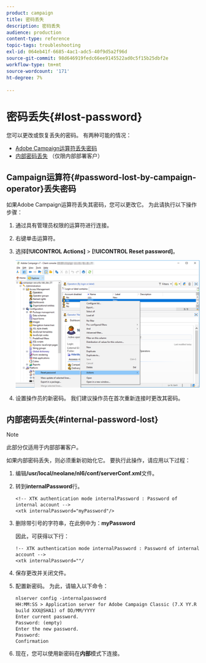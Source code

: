 ```yaml
---
product: campaign
title: 密码丢失
description: 密码丢失
audience: production
content-type: reference
topic-tags: troubleshooting
exl-id: 064eb41f-6685-4ac1-adc5-40f9d5a2f96d
source-git-commit: 98d646919fedc66ee9145522ad0c5f15b25dbf2e
workflow-type: tm+mt
source-wordcount: '171'
ht-degree: 7%

---
```


# 密码丢失{#lost-password}

您可以更改或恢复丢失的密码。
有两种可能的情况：

* [Adobe Campaign运算符丢失密码](#password-lost-by-campaign-operator)
* [内部密码丢失](#internal-password-lost) （仅限内部部署客户）

## Campaign运算符{#password-lost-by-campaign-operator}丢失密码

如果Adobe Campaign运算符丢失其密码，您可以更改它。
为此请执行以下操作步骤：

1. 通过具有管理员权限的运算符进行连接。
1. 右键单击运算符。
1. 选择&#x200B;**[!UICONTROL Actions]** > **[!UICONTROL Reset password]**。

   ![](assets/operator-passwd.png)

1. 设置操作员的新密码。 我们建议操作员在首次重新连接时更改其密码。

## 内部密码丢失{#internal-password-lost}

>[!NOTE]
>
>此部分仅适用于内部部署客户。

如果内部密码丢失，则必须重新初始化它。
要执行此操作，请应用以下过程：

1. 编辑&#x200B;**/usr/local/neolane/nl6/conf/serverConf.xml**&#x200B;文件。

1. 转到&#x200B;**internalPassword**&#x200B;行。

   ```
   <!-- XTK authentication mode internalPassword : Password of internal account -->
   <xtk internalPassword="myPassword"/>
   ```

1. 删除带引号的字符串，在此例中为：**myPassword**

   因此，可获得以下行：

   ```
   !-- XTK authentication mode internalPassword : Password of internal account -->
   <xtk internalPassword=""/
   ```

1. 保存更改并关闭文件。

1. 配置新密码。 为此，请输入以下命令：

   ```
   nlserver config -internalpassword
   HH:MM:SS > Application server for Adobe Campaign Classic (7.X YY.R build XXX@SHA1) of DD/MM/YYYY
   Enter current password.
   Password: (empty)
   Enter the new password.
   Password: 
   Confirmation 
   ```

1. 现在，您可以使用新密码在&#x200B;**内部**&#x200B;模式下连接。
